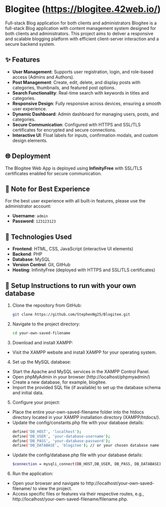 # Blogitee (https://blogitee.42web.io/)
Full-stack Blog application for both clients and administrators
Blogitee is a full-stack Blog application with content management system designed for both clients and administrators. This project aims to deliver a responsive and scalable blogging platform with efficient client-server interaction and a secure backend system. 

## ✨ Features

- **User Management**: Supports user registration, login, and role-based access (Admins and Authors).
- **Post Management**: Create, edit, delete, and display posts with categories, thumbnails, and featured post options.
- **Search Functionality**: Real-time search with keywords in titles and categories.
- **Responsive Design**: Fully responsive across devices, ensuring a smooth user experience.
- **Dynamic Dashboard**: Admin dashboard for managing users, posts, and categories.
- **Secure Communication**: Configured with HTTPS and SSL/TLS certificates for encrypted and secure connections.
- **Interactive UI**: Float labels for inputs, confirmation modals, and custom design elements.

## 🌐 Deployment

The Blogitee Web App is deployed using **InfinityFree** with SSL/TLS certificates enabled for secure communication.


## 📢 Note for Best Experience

For the best user experience with all built-in features, please use the administrator account:
- **Username**: `admin`
- **Password**: `123123123`

## 🚀 Technologies Used

- **Frontend**: HTML, CSS, JavaScript (interactive UI elements)
- **Backend**: PHP
- **Database**: MySQL
- **Version Control**: Git, GitHub
- **Hosting**: InfinityFree (deployed with HTTPS and SSL/TLS certificates)


## 🔧 Setup Instructions to run with your own database 

1. Clone the repository from GitHub:
   ```bash
   git clone https://github.com/StephenNg25/Blogitee.git
2. Navigate to the project directory:
   ```bash
   cd your-own-saved-filename
3. Download and install XAMPP:
- Visit the XAMPP website and install XAMPP for your operating system.
4. Set up the MySQL database:
- Start the Apache and MySQL services in the XAMPP Control Panel.
- Open phpMyAdmin in your browser (http://localhost/phpmyadmin/)
- Create a new database, for example, blogitee.
- Import the provided SQL file (if available) to set up the database schema and initial data.
5. Configure your project:

- Place the entire your-own-saved-filename folder into the htdocs directory located in your XAMPP installation directory (XAMPP/htdocs/).
- Update the config/constants.php file with your database details:
  ```bash
  define('DB_HOST', 'localhost');
  define('DB_USER', 'your-database-username');
  define('DB_PASS', 'your-database-password');
  define('DB_DATABASE', 'blogitee'); // or your chosen database name
- Update the config/database.php file with your database details:
  ```bash
  $connection = mysqli_connect(DB_HOST,DB_USER, DB_PASS, DB_DATABASE);
  
6. Run the application:

- Open your browser and navigate to http://localhost/your-own-saved-filename/ to view the project.
- Access specific files or features via their respective routes, e.g., http://localhost/your-own-saved-filename/filename.php.
  

